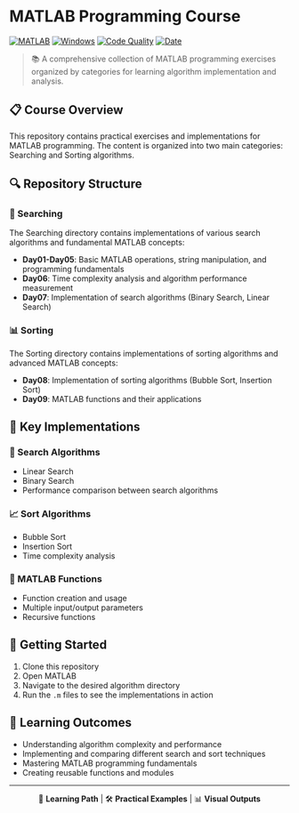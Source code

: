# MATLAB Programming Course

[![MATLAB](https://img.shields.io/badge/MATLAB-R2023a-blue?style=for-the-badge&logo=mathworks&logoColor=white)](https://www.mathworks.com/products/matlab.html)
[![Windows](https://img.shields.io/badge/Windows-0078D6?style=for-the-badge&logo=windows&logoColor=white)](https://www.microsoft.com/windows)
[![Code Quality](https://img.shields.io/badge/Code%20Quality-A-brightgreen?style=for-the-badge)]() 
[![Date](https://img.shields.io/badge/Date-05.28.2025-orange?style=for-the-badge)]() 

> 📚 A comprehensive collection of MATLAB programming exercises organized by categories for learning algorithm implementation and analysis.

## 📋 Course Overview

This repository contains practical exercises and implementations for MATLAB programming. The content is organized into two main categories: Searching and Sorting algorithms.

## 🔍 Repository Structure

### 📁 Searching

The Searching directory contains implementations of various search algorithms and fundamental MATLAB concepts:

- **Day01-Day05**: Basic MATLAB operations, string manipulation, and programming fundamentals
- **Day06**: Time complexity analysis and algorithm performance measurement
- **Day07**: Implementation of search algorithms (Binary Search, Linear Search)

### 📊 Sorting

The Sorting directory contains implementations of sorting algorithms and advanced MATLAB concepts:

- **Day08**: Implementation of sorting algorithms (Bubble Sort, Insertion Sort)
- **Day09**: MATLAB functions and their applications

## 🧩 Key Implementations

### 🔎 Search Algorithms

- Linear Search
- Binary Search
- Performance comparison between search algorithms

### 📈 Sort Algorithms

- Bubble Sort
- Insertion Sort
- Time complexity analysis

### 🔧 MATLAB Functions

- Function creation and usage
- Multiple input/output parameters
- Recursive functions

## 🚀 Getting Started

1. Clone this repository
2. Open MATLAB
3. Navigate to the desired algorithm directory
4. Run the `.m` files to see the implementations in action

## 📝 Learning Outcomes

- Understanding algorithm complexity and performance
- Implementing and comparing different search and sort techniques
- Mastering MATLAB programming fundamentals
- Creating reusable functions and modules

---

<div align="center">

📖 **Learning Path** | 🛠️ **Practical Examples** | 📊 **Visual Outputs**

</div>
